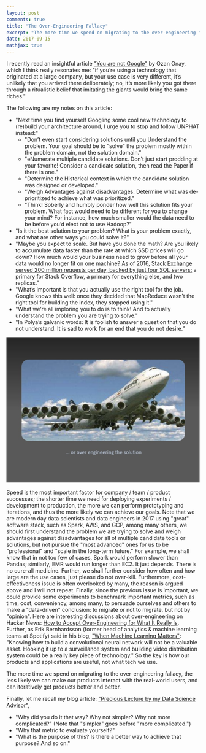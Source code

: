 ```yaml
---
layout: post
comments: true
title: "The Over-Engineering Fallacy"
excerpt: "The more time we spend on migrating to the over-engineering fallacy, the less likely we can make our products interact with the real-world users."
date: 2017-09-15
mathjax: true
---
```


I recently read an insightful article ["You are not Google"](https://blog.bradfieldcs.com/you-are-not-google-84912cf44afb) by Ozan Onay, which I think really resonates me: "if you’re using a technology that originated at a large company, but your use case is very different, it’s unlikely that you arrived there deliberately; no, it’s more likely you got there through a ritualistic belief that imitating the giants would bring the same riches."

The following are my notes on this article:

- "Next time you find yourself Googling some cool new technology to (re)build your architecture around, I urge you to stop and follow UNPHAT instead:"
  * "Don’t even start considering solutions until you Understand the problem. Your goal should be to “solve” the problem mostly within the problem domain, not the solution domain."
  * "eNumerate multiple candidate solutions. Don’t just start prodding at your favorite!
Consider a candidate solution, then read the Paper if there is one."
  * "Determine the Historical context in which the candidate solution was designed or developed."
  * "Weigh Advantages against disadvantages. Determine what was de-prioritized to achieve what was prioritized."
  * "Think! Soberly and humbly ponder how well this solution fits your problem. What fact would need to be different for you to change your mind? For instance, how much smaller would the data need to be before you’d elect not to use Hadoop?"
- "Is it the best solution to your problem? What is your problem exactly, and what are other ways you could solve it?"
- "Maybe you expect to scale. But have you done the math? Are you likely to accumulate data faster than the rate at which SSD prices will go down? How much would your business need to grow before all your data would no longer fit on one machine? As of 2016, [Stack Exchange served 200 million requests per day, backed by just four SQL servers:](https://nickcraver.com/blog/2016/02/17/stack-overflow-the-architecture-2016-edition/) a primary for Stack Overflow, a primary for everything else, and two replicas."
- "What’s important is that you actually use the right tool for the job. Google knows this well: once they decided that MapReduce wasn’t the right tool for building the index, they stopped using it."
- "What we’re all imploring you to do is to think! And to actually understand the problem you are trying to solve."
- "In Polya’s galvanic words: It is foolish to answer a question that you do not understand. It is sad to work for an end that you do not desire."

<div style="text-align:center">
<img src="/images/over_engineering.png" alt="Drawing" style="width: 550px;"/>
</div>

Speed is the most important factor for company / team / product successes; the shorter time we need for deploying experiments / development to production, the more we can perform prototyping and iterations, and thus the more likely we can achieve our goals. Note that we are modern day data scientists and data engineers in 2017 using "great" software stack, such as Spark, AWS, and GCP, among many others, we should first understand the problem we are trying to solve and weigh advantages against disadvantages for all of multiple candidate tools or solutions, but not pursue the "most advanced" ones for us to be "professional" and "scale in the long-term future." For example, we shall know that in not too few of cases, Spark would perform slower than Pandas; similarly, EMR would run longer than EC2. It just depends. There is no cure-all medicine. Further, we shall further consider how often and how large are the use cases, just please do not over-kill. Furthermore, cost-effectiveness issue is often overlooked by many, the reason is argued above and I will not repeat. Finally, since the previous issue is important, we could provide some experiments to benchmark important metrics, such as time, cost, conveniency, among many, to persuade ourselves and others to make a "data-driven" conclusion: to migrate or not to migrate, but not by "opinion". Here are interesting discussions about over-engineering on Hacker News: [How to Accept Over-Engineering for What It Really Is](https://news.ycombinator.com/item?id=12766174). Further, as Erik Bernhardsson (former head of analytics & machine learning teams at Spotify) said in his blog, ["When Machine Learning Matters"](https://erikbern.com/2016/08/05/when-machine-learning-matters.html): "Knowing how to build a convolutional neural network will not be a valuable asset. Hooking it up to a surveillance system and building video distribution system could be a really key piece of technology." So the key is how our products and applications are useful, not what tech we use. 

The more time we spend on migrating to the over-engineering fallacy, the less likely we can make our products interact with the real-world users, and can iteratively get products better and better.

Finally, let me recall my blog article: ["Precious Lecture by my Data Science Advisor"](https://bowen0701.github.io/blog/2016/02/13/data-science-advisor), 

- "Why did you do it that way? Why not simpler? Why not more complicated?" (Note that "simpler" goes before "more complicated.")
- "Why that metric to evaluate yourself?"
- "What is the purpose of this? Is there a better way to achieve that purpose? And so on."
